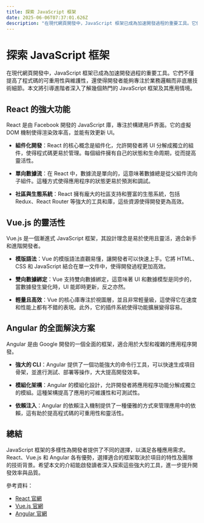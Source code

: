 ```yaml
---
title: 探索 JavaScript 框架
date: 2025-06-06T07:37:01.626Z
description: "在現代網頁開發中，JavaScript 框架已成為加速開發過程的重要工具。它們不僅提高了程式碼的可重用性與維護性，還使得開發者能夠專注於業務邏輯而非底層技術細節。本文將引導進階者深入了解幾個熱門的 JavaScript 框架及其應用情境。"
---
```


# 探索 JavaScript 框架

在現代網頁開發中，JavaScript 框架已成為加速開發過程的重要工具。它們不僅提高了程式碼的可重用性與維護性，還使得開發者能夠專注於業務邏輯而非底層技術細節。本文將引導進階者深入了解幾個熱門的 JavaScript 框架及其應用情境。

## React 的強大功能

React 是由 Facebook 開發的 JavaScript 庫，專注於構建用戶界面。它的虛擬 DOM 機制使得渲染效率高，並能有效更新 UI。

- **組件化開發**：React 的核心概念是組件化，允許開發者將 UI 分解成獨立的組件，使得程式碼更易於管理。每個組件擁有自己的狀態和生命周期，從而提高靈活性。

- **單向數據流**：在 React 中，數據流是單向的，這意味著數據總是從父組件流向子組件。這種方式使得應用程序的狀態更易於預測和調試。

- **社區與生態系統**：React 擁有龐大的社區支持和豐富的生態系統，包括 Redux、React Router 等強大的工具和庫，這些資源使得開發更為高效。

## Vue.js 的靈活性

Vue.js 是一個漸進式 JavaScript 框架，其設計理念是易於使用且靈活，適合新手和進階開發者。

- **模版語法**：Vue 的模版語法直觀易懂，讓開發者可以快速上手。它將 HTML、CSS 和 JavaScript 結合在單一文件中，使得開發過程更加高效。

- **雙向數據綁定**：Vue 支持雙向數據綁定，這意味著 UI 和數據模型是同步的，當數據發生變化時，UI 能即時更新，反之亦然。

- **輕量且高效**：Vue 的核心庫專注於視圖層，並且非常輕量級，這使得它在速度和性能上都有不錯的表現。此外，它的插件系統使得功能擴展變得容易。

## Angular 的全面解決方案

Angular 是由 Google 開發的一個全面的框架，適合用於大型和複雜的應用程序開發。

- **強大的 CLI**：Angular 提供了一個功能強大的命令行工具，可以快速生成項目骨架，並進行測試、部署等操作，大大提高開發效率。

- **模組化架構**：Angular 的模組化設計，允許開發者將應用程序功能分解成獨立的模組。這種架構提高了應用的可維護性和可測試性。

- **依賴注入**：Angular 的依賴注入機制提供了一種優雅的方式來管理應用中的依賴，這有助於提高程式碼的可重用性和靈活性。

## 總結

JavaScript 框架的多樣性為開發者提供了不同的選擇，以滿足各種應用需求。React、Vue.js 和 Angular 各有優勢，選擇適合的框架取決於項目的特性及團隊的技術背景。希望本文的介紹能啟發讀者深入探索這些強大的工具，進一步提升開發效率與品質。

參考資料：
- [React 官網](https://reactjs.org/)
- [Vue.js 官網](https://vuejs.org/)
- [Angular 官網](https://angular.io/)